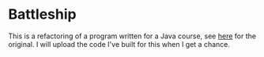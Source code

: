 # Battleship

This is a refactoring of a program written for a Java course, see [here](../../java/battleship) for the original. I will
upload the code I've built for this when I get a chance.
